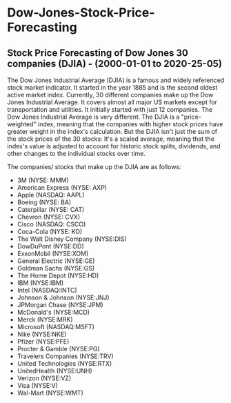 # Dow-Jones-Stock-Price-Forecasting
## Stock Price Forecasting of Dow Jones 30 companies (DJIA) - (2000-01-01 to 2020-25-05)

The Dow Jones Industrial Average (DJIA) is a famous and widely referenced stock market indicator. It started in the year 1885 and is the second oldest active market index.
Currently, 30 different companies make up the Dow Jones Industrial Average. It covers almost all major US markets except for transportation and utilities. It initially started with just 12 companies.
The Dow Jones Industrial Average is very different. The DJIA is a "price-weighted" index, meaning that the companies with higher stock prices have greater weight in the index's calculation. But the DJIA isn't just the sum of the stock prices of the 30 stocks: It's a scaled average, meaning that the index's value is adjusted to account for historic stock splits, dividends, and other changes to the individual stocks over time.

The companies/ stocks that make up the DJIA are as follows:

 - 3M (NYSE: MMM)
 - American Express (NYSE: AXP)
 - Apple (NASDAQ: AAPL)
 - Boeing (NYSE: BA)
 - Caterpillar (NYSE: CAT)
 - Chevron (NYSE: CVX)         
 - Cisco (NASDAQ: CSCO)
 - Coca-Cola (NYSE: KO)
 - The Walt Disney Company (NYSE:DIS)           
 - DowDuPont (NYSE:DD)
 - ExxonMobil (NYSE:XOM)
 - General Electric (NYSE:GE)           
 - Goldman Sachs (NYSE:GS)
 - The Home Depot (NYSE:HD)
 - IBM (NYSE:IBM)             
 - Intel (NASDAQ:INTC)
 - Johnson & Johnson (NYSE:JNJ)
 - JPMorgan Chase (NYSE:JPM)            
 - McDonald's (NYSE:MCD)
 - Merck (NYSE:MRK)
 - Microsoft (NASDAQ:MSFT)               
 - Nike (NYSE:NKE)
 - Pfizer (NYSE:PFE)
 - Procter & Gamble (NYSE:PG)           
 - Travelers Companies (NYSE:TRV)
 - United Technologies (NYSE:RTX)
 - UnitedHealth (NYSE:UNH)  
 - Verizon (NYSE:VZ)
 - Visa (NYSE:V)
 - Wal-Mart (NYSE:WMT)
